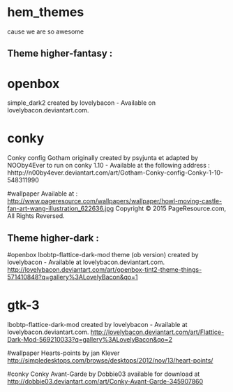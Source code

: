 # hem_themes
cause we are so awesome

## Theme higher-fantasy :
# openbox
 simple_dark2 created by lovelybacon - Available on  lovelybacon.deviantart.com.

# conky
Conky  config Gotham  originally created by psyjunta et adapted by NOOby4Ever to run on  conky 1.10  - Available at the following address :
 hhttp://n00by4ever.deviantart.com/art/Gotham-Conky-config-Conky-1-10-548311990

#wallpaper
Available at  : http://www.pageresource.com/wallpapers/wallpaper/howl-moving-castle-fan-art-wang-illustration_622636.jpg
Copyright © 2015 PageResource.com, All Rights Reversed.

## Theme higher-dark  :
#openbox
 lbobtp-flattice-dark-mod  theme (ob version) created by lovelybacon  - Available at   lovelybacon.deviantart.com.
http://lovelybacon.deviantart.com/art/openbox-tint2-theme-things-571410848?q=gallery%3ALovelyBacon&qo=1

# gtk-3
 lbobtp-flattice-dark-mod created by lovelybacon  - Available at   lovelybacon.deviantart.com.
http://lovelybacon.deviantart.com/art/Flattice-Dark-Mod-569210033?q=gallery%3ALovelyBacon&qo=2

#wallpaper
Hearts-points by  jan Klever
http://simpledesktops.com/browse/desktops/2012/nov/13/heart-points/

#conky
Conky Avant-Garde by Dobbie03
available for download at http://dobbie03.deviantart.com/art/Conky-Avant-Garde-345907860





